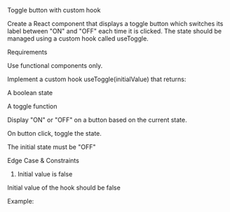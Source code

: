 Toggle button with custom hook


Create a React component that displays a toggle button which switches its label between "ON" and "OFF" each time it is clicked. The state should be managed using a custom hook called useToggle.

Requirements

Use functional components only.

Implement a custom hook useToggle(initialValue) that returns:

A boolean state

A toggle function

Display "ON" or "OFF" on a button based on the current state.

On button click, toggle the state.

The initial state must be "OFF"

Edge Case & Constraints

1. Initial value is false

Initial value of the hook should be false

Example: